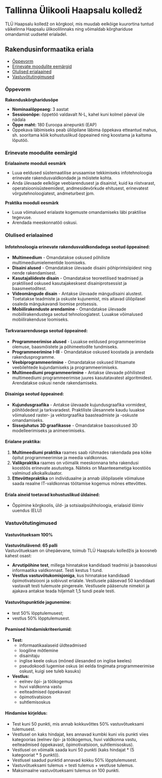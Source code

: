 # Tallinna Ülikooli Haapsalu kolledž
TLÜ Haapsalu kolledž on kõrgkool, mis muudab eelkõige kuurortina tuntud väikelinna Haapsalu ülikoolilinnaks ning võimaldab kõrghariduse omandamist uudsetel erialadel.

## Rakendusinformaatika eriala

- [Õppevorm](#õppevorm)
- [Erinevate moodulite eemärgid](#erinevate-moodulite-eemärgid)
- [Olulised erialaained](#olulised-erialaained)
- [Vastuvõtutingimused](#vastuvõtutingimused)

### Õppevorm

**Rakenduskõrgharidusõpe**
- **Nominaalõppeaeg:** 3 aastat
- **Sessioonõpe:** õppetöö valdavalt N-L, kahel kuni kolmel päeval üle nädala
- **Õppe maht:** 180 Euroopa ainepunkti (EAP)
- Õppekava läbimiseks peab üliõpilane läbima õppekava etteantud mahus, sh. sooritama kõik kohustuslikud õppeained ning koostama ja kaitsma lõputöö.

### Erinevate moodulite eemärgid

**Erialaainete mooduli eesmärk**
- Luua eeldused süstemaatilise arusaamise tekkimiseks infotehnoloogia erinevate rakendusvaldkondade ja mõistete kohta.
- Anda ülevaade eelkõige veebiarendusest ja disainist, kuid ka riistvarast, operatsioonisüsteemidest, andmesidevõrkude ehitusest, erinevatest võrgutehnoloogiatest, andmeturbest jpm.

**Praktika mooduli eesmärk**
- Luua võimalused erialaste kogemuste omandamiseks läbi praktilise tegevuse.
- Arendada meeskonnatöö oskusi.

### Olulised erialaained

#### Infotehnoloogia erinevate rakendusvaldkondadega seotud õppeained:
- **Multimeedium** - Omandatakse oskused põhiliste multimeediumielementide loomiseks.
- **Disaini alused** - Omandatakse ülevaade disaini põhiprintsiipidest ning nende rakendamisest.
- **Kasutajaliideste disain** - Omandatakse teoreetilised teadmised ja praktilised oskused kasutajakesksest disainiprotsessist ja baasmeetoditest.
- **Videomängude disain** - Antakse ülevaade mängudisaini alustest. Toetatakse teadmiste ja oskuste kujunemist, mis aitavad üliõpilasel osaleda mängukavandi loomise protsessis.
- **Mobiilirakenduste arendamine** - Omandatakse ülevaade mobiilirakendustega seotud tehnoloogiatest. Luuakse võimalused mobiilirakenduse loomiseks.

#### Tarkvaraarendusega seotud õppeained:
- **Programmeerimise alused** - Luuakse eeldused programmeerimise olemuse, baasmõistete ja põhimeetodite tundmiseks.
- **Programmeerimine I-III** -  Omandatakse oskused koostada ja arendada rakendusprogramme.
- **Veebiprogrammeerimine** - Omandatakse oskused lihtsamate veebilehtede kujundamiseks ja programmeerimiseks.
- **Multimeediumi programmeerimine** - Antakse ülevaade põhilistest multimeediumi programmeerimise juures kasutatavatest algoritmidest. Arendatakse oskusi nende rakendamiseks.

#### Disainiga seotud õppeained:
- **Kujundusgraafika** - Antakse ülevaade kujundusgraafika vormidest, põhitõdedest ja tarkvaradest. Praktiliste ülesannete kaudu luuakse võimalused raster- ja vektorgraafika baasteadmiste ja -oskuste omandamiseks.
- **Sissejuhatus 3D graafikasse** - Omandatakse baasoskused 3D modelleerimiseks ja animeerimiseks.

#### Erialane praktika:
1. **Multimeediumi praktika** raames saab rühmades rakendada pea kõike õpitut programmeerimise ja meedia valdkonnas.
2. **Valikpraktika** raames on võimalik meeskonnana teha rakendusi koostöös erinevate asutustega. Näiteks on Maanteeametiga koostöös valminud alkokalkulaator.
3. **Ettevõttepraktika** on individuaalne ja annab üliõpilasele võimaluse saada reaalne IT-valdkonnas töötamise kogemus mõnes ettevõttes.

#### Eriala aineid toetavad kohustuslikud üldained: 
- Õppimine kõrgkoolis, üld- ja sotsiaalpsühholoogia, erialasid lõimiv uuendus (ELU)

### Vastuvõtutingimused
#### Vastuvõtueksam 100%
**Vastuvõtulävend: 65 palli** <br>
Vastuvõtueksam on ühepäevane, toimub TLÜ Haapsalu kolledžis ja koosneb kahest osast:
- **Arvutipõhine test**, millega hinnatakse kandidaadi teadmisi ja baasoskusi informaatika valdkonnast. Testi kestus 1 tund.
- **Vestlus vastuvõtukomisjoniga**, kus hinnatakse kandidaadi õpimotivatsiooni ja sobivust erialale. Vestlusele pääsevad 50 kandidaati vastavalt testi tulemuste pingereale. Vestlusele pääsenute nimekiri ja ajakava antakse teada hiljemalt 1,5 tundi peale testi.


#### Vastuvõtupunktide jagunemine:
- test 50% lõpptulemusest;
- vestlus 50% lõpptulemusest.

#### Peamised hindamiskriteeriumid:
- **Test:**
  - informaatikaalaseid üldteadmised
  - loogiline mõtlemine
  - disainitaju
  - inglise keele oskus (mõned ülesanded on inglise keeles)
  - pseudokoodi lugemise oskus (ei eelda tingimata programmeerimise oskust, kuigi see tuleb kasuks)
- **Vestlus:**
  - eelnev õpi- ja töökogemus
  - huvi valdkonna vastu
  - eelteadmised õppekavast
  - õpimotivatsioon
  - suhtlemisoskus

#### Hindamise kirjeldus:
- Test kuni 50 punkti, mis annab kokkuvõttes 50% vastuvõtueksami tulemusest.
- Vestlusel on kaks hindajat, kes annavad kumbki kuni viis punkti viies kategoorias (eelnev õpi- ja töökogemus, huvi valdkonna vastu, eelteadmised õppekavast, õpimotivatsioon, suhtlemisoskus).
- Vestlusel on võimalik saada kuni 50 punkti (kaks hindajat * (5 kategooriat * 5 punkti)).
- Vestlusel saadud punktid annavad kokku 50% lõpptulemusest.
- Vastuvõtueksami tulemus = testi tulemus + vestluse tulemus.
- Maksimaalne vastuvõtueksami tulemus on 100 punkti.

